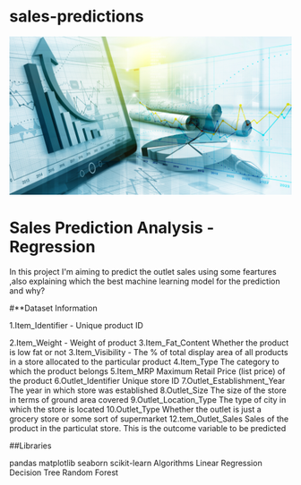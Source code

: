 # sales-predictions
![](https://github.com/JobinJose9660/sales-predictions/blob/main/sales-prediction-social-media.png)

 # Sales Prediction Analysis - Regression
  In this project I'm aiming to predict the outlet sales using some feartures ,also explaining which the best machine learning model for the prediction and why?
 
 
 
 
#**Dataset Information
 
 
1.Item_Identifier    -	Unique product ID

2.Item_Weight         -	Weight of product
3.Item_Fat_Content 	    Whether the product is low fat or not
3.Item_Visibility      -	The % of total display area of all products in a store allocated to the particular product
4.Item_Type 	The category to which the product belongs
5.Item_MRP 	Maximum Retail Price (list price) of the product
6.Outlet_Identifier 	Unique store ID
7.Outlet_Establishment_Year 	The year in which store was established
8.Outlet_Size 	The size of the store in terms of ground area covered
9.Outlet_Location_Type 	The type of city in which the store is located
10.Outlet_Type 	Whether the outlet is just a grocery store or some sort of supermarket
12.tem_Outlet_Sales 	Sales of the product in the particulat store. This is the outcome variable to be predicted



##Libraries

pandas
matplotlib
seaborn
scikit-learn
Algorithms
Linear Regression
Decision Tree
Random Forest



